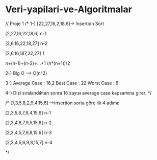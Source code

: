 # Veri-yapilari-ve-Algoritmalar

// Proje 1
 /*
1-)  [22,27,16,2,18,6]-> Insertion Sort

  [2,27,16,22,18,6]  n-1

  [2,6,16,22,18,27]  n-2

  [2,6,16,187,22,27] 1

  n+(n-1)+(n-2)+...+1  (n*(n+1))/2

2-)  Big O --> O(n^2)

3-) Average Case : 16,2
    Best Case : 22
    Worst Case : 6

4-) Dizi sıralandıktan sonra 18 sayısı average case kapsamına girer.    */

/*
  [7,3,5,8,2,9,4,15,6]-->Insertion sorta göre ilk 4 adımı:
 
  [2,3,5,8,7,9,4,15,6]  n-1    
  
  [2,3,4,8,7,9,5,15,6]  n-2
  
  [2,3,4,5,7,9,8,15,6]  n-3
  
  [2,3,4,5,6,9,8,15,7]  n-4
  
 */
